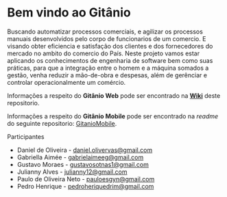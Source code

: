 # Bem vindo ao Gitânio

Buscando automatizar processos comerciais, e agilizar os processos manuais desenvolvidos pelo corpo de funcionarios de um comercio. E visando obter eficiencia e satisfação dos clientes e dos fornecedores do mercado no ambito do comercio do País. Neste projeto vamos estar aplicando os conhecimentos de engenharia de software bem como suas práticas, para que a integração entre o homem e a máquina somados a gestão, venha reduzir a mão-de-obra e despesas, além de gerênciar e controlar operacionalmente um comércio. 

Informações a respeito do **Gitânio Web** pode ser encontrado na **[Wiki](https://github.com/gustavosotnas/Gitanio/wiki)** deste repositorio.

Informações a respeito do **Gitânio Mobile** pode ser encontrado na *readme* do seguinte repositorio: [GitanioMobile](https://github.com/gustavosotnas/GitanioMobile).


Participantes
- Daniel de Oliveira - daniel.olivervas@gmail.com
- Gabriella Aimée - gabrielaimeeg@gmail.com
- Gustavo Moraes - gustavosotnas1@gmail.com
- Julianny Alves - julianny12@gmail.com
- Paulo de Oliveira Neto - pauloesgyn@gmail.com
- Pedro Henrique - pedroheriquedrim@gmail.com
